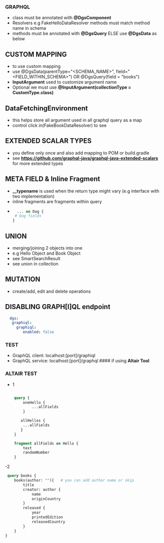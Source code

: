 ### GRAPHQL
- class must be annotated with **@DgsComponent**
- Resolvers e.g FakeHelloDataResolver methods must match method name in schema
- methods must be annotated with **@DgsQuery**  ELSE use **@DgsData** as below

## CUSTOM MAPPING
- to use custom mapping
- use @DgsData(parentType="<SCHEMA_NAME>", field="<FIELD_WITHIN_SCHEMA>") OR @DgsQuery(field = "books")
- **InputArgument** used to customize argument name
- Optional<CustomType> we must use **@InputArgument(collectionType = CustomType.class)**

## DataFetchingEnvironment  
- this helps store all argument used in all graphql query as a map
- control click in(FakeBookDataResolver)  to see 

## EXTENDED SCALAR TYPES
- you define only once and also add mapping to POM or build.gradle
- see **https://github.com/graphql-java/graphql-java-extended-scalars** for more extended types

## META FIELD & Inline Fragment
- **__typename** is used when the return type might vary (e.g interface with two implementation)
- inline fragments are fragments within query
- ```graphql
    ... on Dog {
   # Dog fields 
  }
  ```

## UNION
- merging/joining 2 objects into one
- e.g Hello Object and Book Object
- see SmartSearchResult
- see union in collection

## MUTATION 
- create/add, edit and delete operations

## DISABLING GRAPH[I]QL endpoint
```yaml
  dgs:
   graphiql:
     graphiql:
        enabled: false
```

### TEST
- GraphQL client: localhost:[port]/graphiql
- GraphQL service: localhost:[port]/graphql    #### if using **Altair Tool**


### ALTAIR TEST
- 1
```graphql

    query {
        oneHello {
            ...allFields
        }

       allHellos {
        ...allFields
       }
    }

    fragment allFields on Hello {
        text
        randomNumber
    }
```
-2 
```graphql
 query books {
    books(author: ""){   # you can add author name or skip
        title
        creator: author {
            name
            originCountry
        }
        released {
            year
            printedEdition
            releasedCountry
        }
    }
}
```
